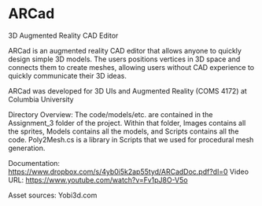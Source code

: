 # ARCad
3D Augmented Reality CAD Editor

ARCad is an augmented reality CAD editor that allows anyone to quickly design simple 3D models. The users positions vertices in 3D space and connects them to create meshes, allowing users without CAD experience to quickly communicate their 3D ideas.

ARCad was developed for 3D UIs and Augmented Reality (COMS 4172) at Columbia University

Directory Overview: The code/models/etc. are contained in the Assignment_3 folder of the project. Within that folder, Images contains all the sprites, Models contains all the models, and Scripts contains all the code. Poly2Mesh.cs is a library in Scripts that we used for procedural mesh generation.

Documentation: https://www.dropbox.com/s/4yb0i5k2ap55tyd/ARCadDoc.pdf?dl=0
Video URL: https://www.youtube.com/watch?v=Fv1pJ8O-V5o

Asset sources:
Yobi3d.com
